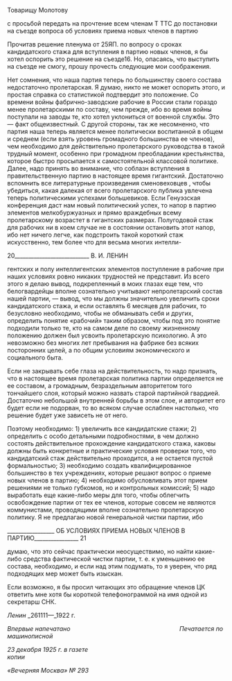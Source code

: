 Товарищу Молотову

с просьбой передать на прочтение всем членам Τ TTC до постановки на съезде вопроса об условиях приема новых членов в партию

Прочитав решение пленума от 25ЯП. по вопросу о сроках кандидатского стажа для вступления в партию новых членов, я бы хотел оспорить это решение на съезде16. Но, опасаясь, что выступить на съезде не смогу, прошу прочесть следующие мои сообра­жения.

Нет сомнения, что наша партия теперь по большинству своего состава недостаточно пролетарская. Я думаю, никто не может оспорить этого, и простая справка со статисти­кой подтвердит это положение. Со времени войны фабрично-заводские рабочие в Рос­сии стали гораздо менее пролетарскими по составу, чем прежде, ибо во время войны поступали на заводы те, кто хотел уклониться от военной службы. Это — факт общеиз­вестный. С другой стороны, так же несомненно, что партия наша теперь является менее политически воспитанной в общем и среднем (если взять уровень громадного боль­шинства ее членов), чем необходимо для действительно пролетарского руководства в такой трудный момент, особенно при громадном преобладании крестьянства, которое быстро просыпается к самостоятельной классовой политике. Далее, надо принять во внимание, что соблазн вступления в правительственную партию в настоящее время ги­гантский. Достаточно вспомнить все литературные произведения сменовеховцев , что­бы убедиться, какая далекая от всего пролетарского публика увлечена теперь полити­ческими успехами большевиков. Если Генуэзская конференция даст нам новый поли­тический успех, то напор в партию элементов мелкобуржуазных и прямо враждебных всему пролетарскому возрастет в гигантских размерах. Полугодовой стаж для рабочих ни в коем случае не в состоянии остановить этот напор, ибо нет ничего легче, как под­строить такой короткий стаж искусственно, тем более что для весьма многих интелли-

  

20___________________________ В. И. ЛЕНИН

гентских и полу интеллигентских элементов поступление в рабочие при наших услови­ях ровно никаких трудностей не представит. Из всего этого я делаю вывод, подкреп­ленный в моих глазах еще тем, что белогвардейцы вполне сознательно учитывают не­пролетарский состав нашей партии, — вывод, что мы должны значительно увеличить сроки кандидатского стажа, и если оставлять 6 месяцев для рабочих, то безусловно не­обходимо, чтобы не обманывать себя и других, определить понятие «рабочий» таким образом, чтобы под это понятие подходили только те, кто на самом деле по своему жизненному положению должен был усвоить пролетарскую психологию. А это невоз­можно без многих лет пребывания на фабрике без всяких посторонних целей, а по об­щим условиям экономического и социального быта.

Если не закрывать себе глаза на действительность, то надо признать, что в настоящее время пролетарская политика партии определяется не ее составом, а громадным, без­раздельным авторитетом того тончайшего слоя, который можно назвать старой пар­тийной гвардией. Достаточно небольшой внутренней борьбы в этом слое, и авторитет его будет если не подорван, то во всяком случае ослаблен настолько, что решение бу­дет уже зависеть не от него.

Поэтому необходимо: 1) увеличить все кандидатские стажи; 2) определить с особо детальными подробностями, в чем должно состоять действительное прохождение кан­дидатского стажа, каковы должны быть конкретные и практические условия проверки того, что кандидатский стаж действительно проходится, а не остается пустой формаль­ностью; 3) необходимо создать квалифицированное большинство в тех учреждениях, которые решают вопрос о приеме новых членов в партию; 4) необходимо обусловли­вать этот прием решениями не только губкомов, но и контрольных комиссий; 5) надо выработать еще какие-либо меры для того, чтобы облегчить освобождение партии от тех ее членов, которые совсем не являются коммунистами, проводящими вполне созна­тельно пролетарскую политику. Я не предлагаю новой генеральной чистки партии, ибо

  

_________________ ОБ УСЛОВИЯХ ПРИЕМА НОВЫХ ЧЛЕНОВ В ПАРТИЮ________________ 21

думаю, что это сейчас практически неосуществимо, но найти какие-либо средства фак­тической чистки партии, т. е. к уменьшению ее состава, необходимо, и если над этим подумать, то я уверен, что ряд подходящих мер может быть изыскан.

Если возможно, я бы просил читающих это обращение членов ЦК ответить мне хотя бы короткой телефонограммой на имя одной из секретарш СНК.

_Ленин_ _261111—_1922 г.

_Впервые напечатано_                                                                _Печатается по машинописной_

_23 декабря 1925 г. в газете                                                                                копии_

_«Вечерняя Москва» № 293_